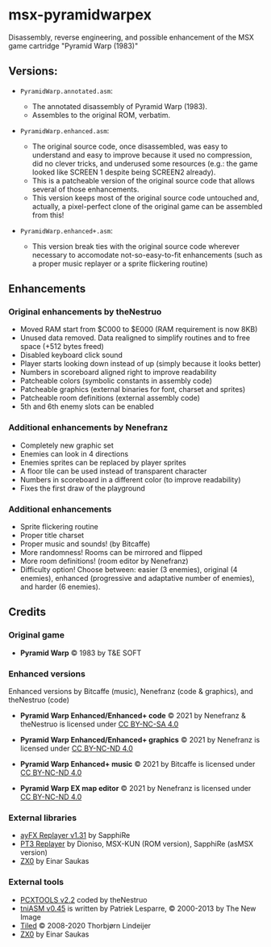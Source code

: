# msx-pyramidwarpex

Disassembly, reverse engineering, and possible enhancement of the MSX game cartridge "Pyramid Warp (1983)"


## Versions:

* `PyramidWarp.annotated.asm`:
	* The annotated disassembly of Pyramid Warp (1983).
	* Assembles to the original ROM, verbatim.

* `PyramidWarp.enhanced.asm`:
	* The original source code, once disassembled, was easy to understand and easy to improve because it used no compression, did no clever tricks, and underused some resources (e.g.: the game looked like SCREEN 1 despite being SCREEN2 already).
	* This is a patcheable version of the original source code that allows several of those enhancements.
	* This version keeps most of the original source code untouched and, actually, a pixel-perfect clone of the original game can be assembled from this!

* `PyramidWarp.enhanced+.asm`:
	* This version break ties with the original source code wherever necessary to accomodate not-so-easy-to-fit enhancements (such as a proper music replayer or a sprite flickering routine)


## Enhancements

### Original enhancements by theNestruo

* Moved RAM start from $C000 to $E000 (RAM requirement is now 8KB)
* Unused data removed. Data realigned to simplify routines and to free space (+512 bytes freed)
* Disabled keyboard click sound
* Player starts looking down instead of up (simply because it looks better)
* Numbers in scoreboard aligned right to improve readability
* Patcheable colors (symbolic constants in assembly code)
* Patcheable graphics (external binaries for font, charset and sprites)
* Patcheable room definitions (external assembly code)
* 5th and 6th enemy slots can be enabled

### Additional enhancements by Nenefranz

* Completely new graphic set
* Enemies can look in 4 directions
* Enemies sprites can be replaced by player sprites
* A floor tile can be used instead of transparent character
* Numbers in scoreboard in a different color (to improve readability)
* Fixes the first draw of the playground

### Additional enhancements

* Sprite flickering routine
* Proper title charset
* Proper music and sounds! (by Bitcaffe)
* More randomness! Rooms can be mirrored and flipped
* More room definitions! (room editor by Nenefranz)
* Difficulty option! Choose between: easier (3 enemies), original (4 enemies), enhanced (progressive and adaptative number of enemies), and harder (6 enemies).


## Credits

### Original game

* **Pyramid Warp** &copy; 1983 by T&E SOFT

### Enhanced versions

Enhanced versions by Bitcaffe (music), Nenefranz (code & graphics), and theNestruo (code)

* **Pyramid Warp Enhanced/Enhanced+ code** &copy; 2021 by Nenefranz & theNestruo is licensed under [CC BY-NC-SA 4.0](http://creativecommons.org/licenses/by-nc-sa/4.0/)

* **Pyramid Warp Enhanced/Enhanced+ graphics** &copy; 2021 by Nenefranz is licensed under [CC BY-NC-ND 4.0](http://creativecommons.org/licenses/by-nc-nd/4.0/)

* **Pyramid Warp Enhanced+ music** &copy; 2021 by Bitcaffe is licensed under [CC BY-NC-ND 4.0](http://creativecommons.org/licenses/by-nc-nd/4.0/)

* **Pyramid Warp EX map editor** &copy; 2021 by Nenefranz is licensed under [CC BY-NC-ND 4.0](http://creativecommons.org/licenses/by-nc-nd/4.0/)

### External libraries

* [ayFX Replayer v1.31](http://www.z80st.es/downloads/code/) by SapphiRe
* [PT3 Replayer](http://www.z80st.es/downloads/code/) by Dioniso, MSX-KUN (ROM version), SapphiRe (asMSX version)
* [ZX0](https://github.com/einar-saukas/ZX0) by Einar Saukas

### External tools

* [PCXTOOLS v2.2](https://github.com/theNestruo/pcxtools) coded by theNestruo
* [tniASM v0.45](http://tniasm.tni.nl/) is written by Patriek Lesparre, &copy; 2000-2013 by The New Image
* [Tiled](http://www.mapeditor.org/) &copy; 2008-2020 Thorbjørn Lindeijer
* [ZX0](https://github.com/einar-saukas/ZX0) by Einar Saukas